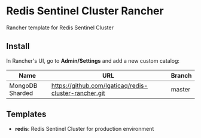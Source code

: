# Redis Sentinel Cluster Rancher

Rancher template for Redis Sentinel Cluster

## Install

In Rancher's UI, go to **Admin/Settings** and add a new custom catalog:

| Name            | URL                                                   | Branch |
| --------------- | ----------------------------------------------------- | ------ |
| MongoDB Sharded | https://github.com/lgaticaq/redis-cluster-rancher.git | master |

## Templates

* **redis**: Redis Sentinel Cluster for production environment
